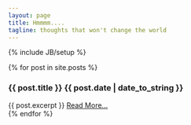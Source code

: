 ```yaml
---
layout: page
title: Hmmmm....
tagline: thoughts that won't change the world
---
```

{% include JB/setup %}

<div class="posts">
  {% for post in site.posts %}
    <div class="post">
	<h3>{{ post.title }} <span class="date">{{ post.date | date_to_string }}</span></h3>
	{{ post.excerpt }}
        <a class="more" href="{{ BASE_PATH }}{{ post.url }}">Read More...</a>
    </div>
  {% endfor %}
</div>


